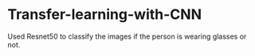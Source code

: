 # Transfer-learning-with-CNN
Used Resnet50 to classify the images if the person is wearing glasses or not.

